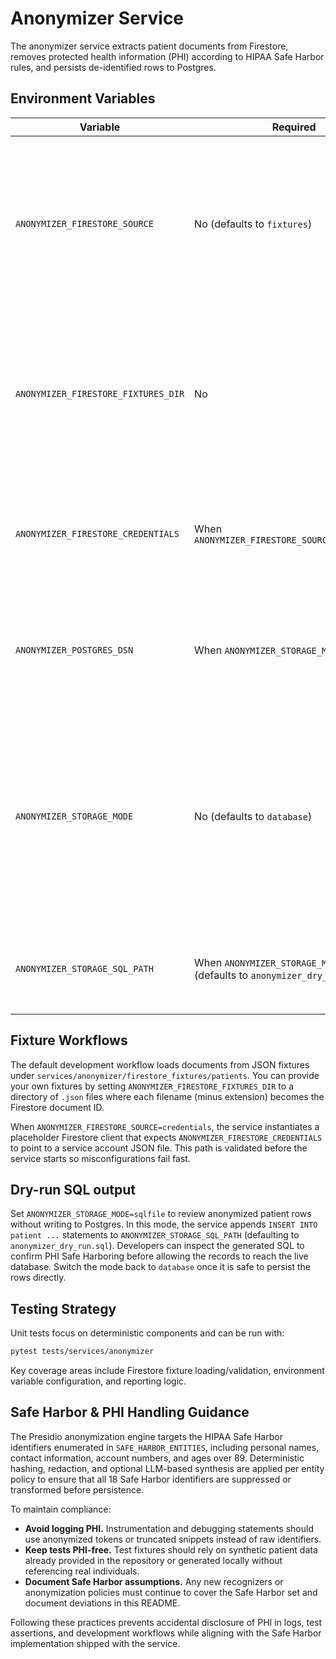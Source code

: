 # Anonymizer Service

The anonymizer service extracts patient documents from Firestore, removes protected health information (PHI) according to HIPAA Safe Harbor rules, and persists de-identified rows to Postgres.

## Environment Variables

| Variable | Required | Description |
| --- | --- | --- |
| `ANONYMIZER_FIRESTORE_SOURCE` | No (defaults to `fixtures`) | Chooses the Firestore data source mode. Use `fixtures` for local JSON fixtures or `credentials` to load documents with a real Firestore client. |
| `ANONYMIZER_FIRESTORE_FIXTURES_DIR` | No | Overrides the default fixture search path when running in `fixtures` mode. Must point to a directory containing patient JSON files. |
| `ANONYMIZER_FIRESTORE_CREDENTIALS` | When `ANONYMIZER_FIRESTORE_SOURCE=credentials` | File path to Google service account credentials used by the credentialed Firestore data source. |
| `ANONYMIZER_POSTGRES_DSN` | When `ANONYMIZER_STORAGE_MODE=database` | Postgres DSN used by the storage layer for inserting anonymized patient rows. |
| `ANONYMIZER_STORAGE_MODE` | No (defaults to `database`) | Controls how anonymized rows are persisted. Use `database` to insert directly into Postgres or `sqlfile` to emit `INSERT` statements without touching the database. |
| `ANONYMIZER_STORAGE_SQL_PATH` | When `ANONYMIZER_STORAGE_MODE=sqlfile` (defaults to `anonymizer_dry_run.sql`) | Filesystem path where dry-run `INSERT` statements are written for review. |

## Fixture Workflows

The default development workflow loads documents from JSON fixtures under `services/anonymizer/firestore_fixtures/patients`. You can provide your own fixtures by setting `ANONYMIZER_FIRESTORE_FIXTURES_DIR` to a directory of `.json` files where each filename (minus extension) becomes the Firestore document ID.

When `ANONYMIZER_FIRESTORE_SOURCE=credentials`, the service instantiates a placeholder Firestore client that expects `ANONYMIZER_FIRESTORE_CREDENTIALS` to point to a service account JSON file. This path is validated before the service starts so misconfigurations fail fast.

## Dry-run SQL output

Set `ANONYMIZER_STORAGE_MODE=sqlfile` to review anonymized patient rows without writing
to Postgres. In this mode, the service appends `INSERT INTO patient ...` statements to
`ANONYMIZER_STORAGE_SQL_PATH` (defaulting to `anonymizer_dry_run.sql`). Developers can
inspect the generated SQL to confirm PHI Safe Harboring before allowing the records to
reach the live database. Switch the mode back to `database` once it is safe to persist
the rows directly.

## Testing Strategy

Unit tests focus on deterministic components and can be run with:

```bash
pytest tests/services/anonymizer
```

Key coverage areas include Firestore fixture loading/validation, environment variable configuration, and reporting logic.

## Safe Harbor & PHI Handling Guidance

The Presidio anonymization engine targets the HIPAA Safe Harbor identifiers enumerated in `SAFE_HARBOR_ENTITIES`, including personal names, contact information, account numbers, and ages over 89. Deterministic hashing, redaction, and optional LLM-based synthesis are applied per entity policy to ensure that all 18 Safe Harbor identifiers are suppressed or transformed before persistence.

To maintain compliance:

- **Avoid logging PHI.** Instrumentation and debugging statements should use anonymized tokens or truncated snippets instead of raw identifiers.
- **Keep tests PHI-free.** Test fixtures should rely on synthetic patient data already provided in the repository or generated locally without referencing real individuals.
- **Document Safe Harbor assumptions.** Any new recognizers or anonymization policies must continue to cover the Safe Harbor set and document deviations in this README.

Following these practices prevents accidental disclosure of PHI in logs, test assertions, and development workflows while aligning with the Safe Harbor implementation shipped with the service.
